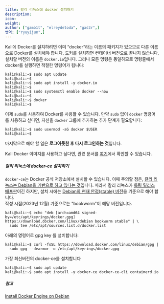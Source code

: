 ```yaml
---
title: 칼리 리눅스에 docker 설치하기
description: 
icon: 
weight: 
author: ["gamb1t", "elreydetoda", "gad3r",]
번역: ["ryuyijun",]
---
```


Kali에 Docker를 설치하려면 이미 “docker”라는 이름의 패키지가 있으므로 다른 이름으로 Docker를 설치해야 합니다. 도커를 설치하면 컨테이너 버전으로 끝나지 않습니다. 설치할 버전의 이름은 `docker.io`입니다. 그러나 모든 명령은 동일하므로 명령줄에서 docker를 실행하면 적절한 명령어가 됩니다:

```console
kali@kali:~$ sudo apt update
kali@kali:~$
kali@kali:~$ sudo apt install -y docker.io
kali@kali:~$
kali@kali:~$ sudo systemctl enable docker --now
kali@kali:~$
kali@kali:~$ docker
kali@kali:~$
```

이제 `sudo`를 사용하여 Docker를 사용할 수 있습니다. 만약 `sudo` 없이 `docker` 명령어를 사용하고 싶다면, 자신을 `docker` 그룹에 추가하는 추가 단계가 필요합니다:

```console
kali@kali:~$ sudo usermod -aG docker $USER
kali@kali:~$
```

마지막으로 해야 할 일은 **로그아웃한 후 다시 로그인하는 것**입니다.

Kali Docker 이미지를 사용하고 싶다면, 관련 문서를 [여기](/containers/using-kali-docker-images/)에서 확인할 수 있습니다.

##### 칼리 리눅스에 docker-ce 설치하기

`docker-ce`는 Docker 공식 저장소에서 설치할 수 있습니다. 이때 주의할 점은, [칼리 리눅스는 Debian을 기반으로 하고 있다는 것](/policy/kali-linux-relationship-with-debian/)입니다. 따라서 칼리 리눅스가 [롤링 릴리스 배포판](/general-use/kali-branches/)이긴 하지만, 설치 시에는 [Debian의 현재 안정(stable) 버전](https://www.debian.org/releases/stable/)을 기준으로 해야 합니다.  
작성 시점(2023년 12월) 기준으로는 "bookworm"이 해당 버전입니다.

```console
kali@kali:~$ echo "deb [arch=amd64 signed-by=/etc/apt/keyrings/docker.gpg] https://download.docker.com/linux/debian bookworm stable" | \
  sudo tee /etc/apt/sources.list.d/docker.list 
```

아래의 명령어로 gpg key 를 설치합니다:

```console
kali@kali:~$ curl -fsSL https://download.docker.com/linux/debian/gpg |
  sudo gpg --dearmor -o /etc/apt/keyrings/docker.gpg
```

가장 최신버전의 docker-ce를 설치합니다

```console
kali@kali:~$ sudo apt update
kali@kali:~$ sudo apt install -y docker-ce docker-ce-cli containerd.io
```

##### 참고

[Install Docker Engine on Debian](https://docs.docker.com/engine/install/debian/)
